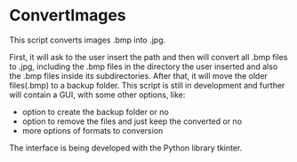 # ConvertImages
This script converts images .bmp into .jpg. 

First, it will ask to the user insert the path and then will convert all .bmp files to .jpg, including the .bmp files in the directory the user inserted and also the .bmp files inside its subdirectories.
After that, it will move the older files(.bmp) to a backup folder.
This script is still in development and further will contain a GUI, with some other options, like:
- option to create the backup folder or no
- option to remove the files and just keep the converted or no
- more options of formats to conversion

The interface is being developed with the Python library tkinter.
